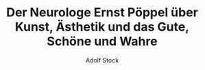 ---
author: Adolf Stock
title: Der Neurologe Ernst Pöppel über Kunst, Ästhetik und das Gute, Schöne und Wahre
img: /images/posts/38d615_3a15e803d5da4d4c88a28115b90ae878~mv2.jpg
---